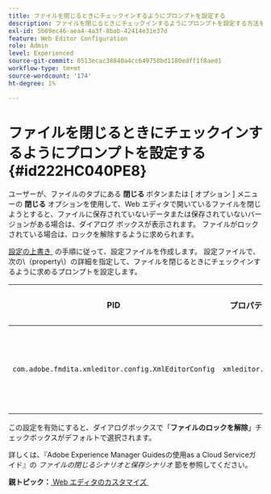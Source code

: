 ```yaml
---
title: ファイルを閉じるときにチェックインするようにプロンプトを設定する
description: ファイルを閉じるときにチェックインするようにプロンプトを設定する方法を説明します
exl-id: 5b09ec46-aea4-4a3f-8bab-42414e31e37d
feature: Web Editor Configuration
role: Admin
level: Experienced
source-git-commit: 0513ecac38840a4cc649758bd1180edff1f8aed1
workflow-type: tm+mt
source-wordcount: '174'
ht-degree: 1%

---
```


# ファイルを閉じるときにチェックインするようにプロンプトを設定する {#id222HC040PE8}

ユーザーが、ファイルのタブにある **閉じる** ボタンまたは [ オプション ] メニューの **閉じる** オプションを使用して、Web エディタで開いているファイルを閉じようとすると、ファイルに保存されていないデータまたは保存されていないバージョンがある場合は、ダイアログ ボックスが表示されます。 ファイルがロックされている場合は、ロックを解除するように求められます。

[&#x200B; 設定の上書き &#x200B;](download-install-additional-config-override.md#) の手順に従って、設定ファイルを作成します。 設定ファイルで、次の\（property\）の詳細を指定して、ファイルを閉じるときにチェックインするように求めるプロンプトを設定します。

| PID | プロパティキー | プロパティの値 |
|---|------------|--------------|
| `com.adobe.fmdita.xmleditor.config.XmlEditorConfig` | `xmleditor.checkin` | ブール値\（true/ false\）.<br> **デフォルト値**:false |

この設定を有効にすると、ダイアログボックスで「**ファイルのロックを解除**」チェックボックスがデフォルトで選択されます。

詳しくは、『Adobe Experience Manager Guidesの使用as a Cloud Serviceガイド』の *ファイルの閉じるシナリオと保存シナリオ* 節を参照してください。

**親トピック：**&#x200B;[&#x200B; Web エディタのカスタマイズ &#x200B;](conf-web-editor.md)

